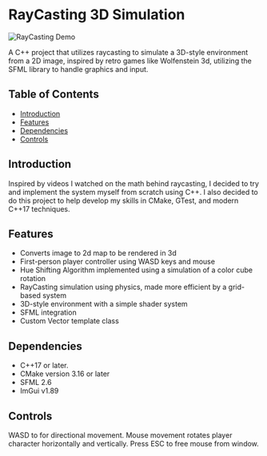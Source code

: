 # RayCasting 3D Simulation

![RayCasting Demo](raycastDemo.gif)

A C++ project that utilizes raycasting to simulate a 3D-style environment from a 2D image, inspired by retro games like Wolfenstein 3d, utilizing the SFML library to handle graphics and input.

## Table of Contents
- [Introduction](#introduction)
- [Features](#features)
- [Dependencies](#dependencies)
- [Controls](#controls)

## Introduction

Inspired by videos I watched on the math behind raycasting, I decided to try and implement the system myself from scratch using C++. I also decided to do this project to help develop my skills in CMake, GTest, and modern C++17 techniques.

## Features
- Converts image to 2d map to be rendered in 3d
- First-person player controller using WASD keys and mouse
- Hue Shifting Algorithm implemented using a simulation of a color cube rotation
- RayCasting simulation using physics, made more efficient by a grid-based system
- 3D-style environment with a simple shader system
- SFML integration
- Custom Vector template class

## Dependencies

- C++17 or later.
- CMake version 3.16 or later
- SFML 2.6
- ImGui v1.89

## Controls

WASD to for directional movement. Mouse movement rotates player character horizontally and vertically. Press ESC to free mouse from window.
